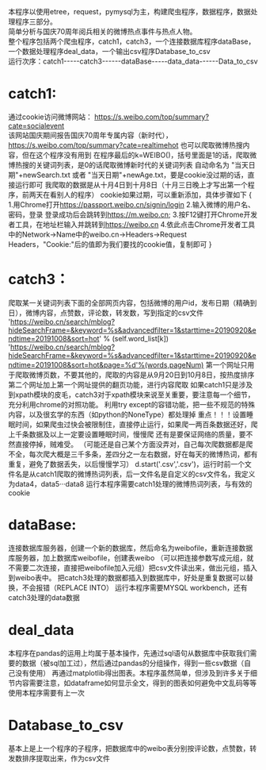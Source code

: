 本程序以使用etree，request，pymysql为主，构建爬虫程序，数据程序，数据处理程序三部分。<br>
简单分析与国庆70周年阅兵相关的微博热点事件与热点人物。 <br> 
整个程序包括两个爬虫程序，catch1，catch3，一个连接数据库程序dataBase，一个数据处理程序deal_data，一个输出csv程序Database_to_csv<br>
运行次序：catch1-----catch3------dataBase-----data_data------Data_to_csv<br>

catch1:
======
通过cookie访问微博网站：
https://s.weibo.com/top/summary?cate=socialevent  
该网站国庆期间报告国庆70周年专属内容（新时代），
https://s.weibo.com/top/summary?cate=realtimehot
也可以爬取微博热搜内容，但在这个程序没有用到
在程序最后的k=WEIBO()，括号里面是1的话，爬取微博热搜的关键词列表，是0的话爬取微博新时代的关键词列表
自动命名为 "当天日期"+newSearch.txt 或者 "当天日期"+newAge.txt，要是cookie没过期的话，直接运行即可
我爬取的数据是从十月4日到十月8日（十月三日晚上才写出第一个程序，前两天在看别人的程序）
cookie如果过期，可以重新添加，具体步骤如下
{
1.用Chrome打开<https://passport.weibo.cn/signin/login>
2.输入微博的用户名、密码，登录
登录成功后会跳转到<https://m.weibo.cn>;
3.按F12键打开Chrome开发者工具，在地址栏输入并跳转到<https://weibo.cn>
4.依此点击Chrome开发者工具中的Network->Name中的weibo.cn->Headers->Request Headers，"Cookie:"后的值即为我们要找的cookie值，复制即可
}


catch3：
========
爬取某一关键词列表下面的全部网页内容，包括微博的用户id，发布日期（精确到日），微博内容，点赞数，评论数，转发数，写到指定的csv文件
'https://weibo.cn/search/mblog?hideSearchFrame=&keyword=%s&advancedfilter=1&starttime=20190920&endtime=20191008&sort=hot' % (self.word_list[k])
'https://weibo.cn/search/mblog?hideSearchFrame=&keyword=%s&advancedfilter=1&starttime=20190920&endtime=20191008&sort=hot&page=%d'%(words,pageNum)
第一个网址只用于爬取微博页数，不要其他的，爬取的内容是从9月20日到10月8日，按热度排序
第二个网址加上第一个网址提供的翻页功能，进行内容爬取
如果catch1只是涉及到xpath模块的皮毛，catch3对于xpath模块来说至关重要，要注意每一个细节，充分利用chrome的对照功能。
利用try except的容错功能，把一些不规范的特殊内容，以及很玄学的东西（如python的NoneType）都处理掉
重点！！！设置睡眠时间，如果爬虫过快会被限制住，直接停止运行，如果爬一两百条数据还好，爬上千条数据及以上一定要设置睡眠时间，慢慢爬
还有是要保证网络的质量，要不然直接停掉，贼难受。
（可能还是自己某个方面没弄对，自己每次爬数据都是爬不全，每次爬大概是三千多条，差四分之一左右数据，好在每天的微博热词，都有重复，避免了数据丢失，以后慢慢学习）
d.start('.csv','.csv')，运行时前一个文件名是从catch1爬取的微博热词列表，后一文件名是自定义的csv文件名，我定义为data4，data5···data8
运行本程序需要catch1处理的微博热词列表，与有效的cookie

dataBase:
================
连接数据库服务器，创建一个新的数据库，然后命名为weibofile，重新连接数据库服务器，加上数据库weibofile，创建表weibo
（可以把连接参数写成元组，就不需要二次连接，直接把weibofile加入元组）把csv文件读出来，做出元组，插入到weibo表中。
把catch3处理的数据都插入到数据库中，好处是重复数据可以替换，不会报错（REPLACE INTO）
运行本程序需要MYSQL workbench，还有catch3处理的data数据

deal_data
========
本程序在pandas的运用上均属于基本操作，先通过sql语句从数据库中获取我们需要的数据（被sql加工过），然后通过pandas的分组操作，得到一些csv数据（自己没有使用）
再通过matplotlib得出图表。本程序虽然简单，但涉及到许多关于细节内容需要注意，如dataframe如何显示全文，得到的图表如何避免中文乱码等等
使用本程序需要有上一次

Database_to_csv
===============
基本上是上一个程序的子程序，把数据库中的weibo表分别按评论数，点赞数，转发数排序提取出来，作为csv文件
